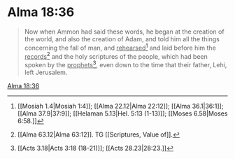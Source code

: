 # Alma 18:36

> Now when Ammon had said these words, he began at the creation of the world, and also the creation of Adam, and told him all the things concerning the fall of man, and <u>rehearsed</u>[^a] and laid before him the <u>records</u>[^b] and the holy scriptures of the people, which had been spoken by the <u>prophets</u>[^c], even down to the time that their father, Lehi, left Jerusalem.

[Alma 18:36](https://www.churchofjesuschrist.org/study/scriptures/bofm/alma/18?lang=eng&id=p36#p36)


[^a]: [[Mosiah 1.4|Mosiah 1:4]]; [[Alma 22.12|Alma 22:12]]; [[Alma 36.1|36:1]]; [[Alma 37.9|37:9]]; [[Helaman 5.13|Hel. 5:13 (1-13)]]; [[Moses 6.58|Moses 6:58.]]
[^b]: [[Alma 63.12|Alma 63:12]]. TG [[Scriptures, Value of]].
[^c]: [[Acts 3.18|Acts 3:18 (18-21)]]; [[Acts 28.23|28:23.]]

